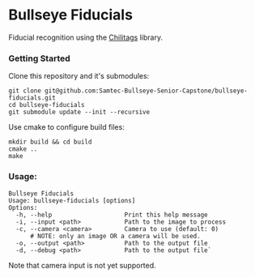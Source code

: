 # Bullseye Fiducials
Fiducial recognition using the [Chilitags](https://github.com/chili-epfl/chilitags) library.

### Getting Started
Clone this repository and it's submodules:
```
git clone git@github.com:Samtec-Bullseye-Senior-Capstone/bullseye-fiducials.git
cd bullseye-fiducials
git submodule update --init --recursive
```

Use cmake to configure build files:
```
mkdir build && cd build
cmake ..
make
```

### Usage:
```
Bullseye Fiducials
Usage: bullseye-fiducials [options]
Options:
  -h, --help                    Print this help message
  -i, --input <path>            Path to the image to process
  -c, --camera <camera>         Camera to use (default: 0)
      # NOTE: only an image OR a camera will be used.
  -o, --output <path>           Path to the output file
  -d, --debug <path>            Path to the output file`
```
Note that camera input is not yet supported.

